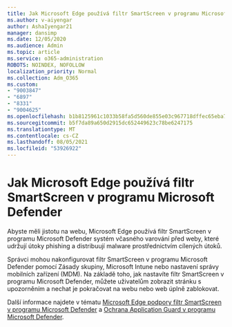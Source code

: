 ```yaml
---
title: Jak Microsoft Edge používá filtr SmartScreen v programu Microsoft Defender?
ms.author: v-aiyengar
author: AshaIyengar21
manager: dansimp
ms.date: 12/05/2020
ms.audience: Admin
ms.topic: article
ms.service: o365-administration
ROBOTS: NOINDEX, NOFOLLOW
localization_priority: Normal
ms.collection: Adm_O365
ms.custom:
- "9003847"
- "6897"
- "8331"
- "9004625"
ms.openlocfilehash: b1b8125961c1033b58fa5d560de855e03c967718dffec65eba7ac59a66cd3f6e
ms.sourcegitcommit: b5f7da89a650d2915dc652449623c78be6247175
ms.translationtype: MT
ms.contentlocale: cs-CZ
ms.lasthandoff: 08/05/2021
ms.locfileid: "53926922"
---
```

# <a name="how-microsoft-edge-uses-microsoft-defender-smartscreen"></a>Jak Microsoft Edge používá filtr SmartScreen v programu Microsoft Defender

Abyste měli jistotu na webu, Microsoft Edge používá filtr SmartScreen v programu Microsoft Defender systém včasného varování před weby, které udržují útoky phishing a distribuují malware prostřednictvím cílených útoků.

Správci mohou nakonfigurovat filtr SmartScreen v programu Microsoft Defender pomocí Zásady skupiny, Microsoft Intune nebo nastavení správy mobilních zařízení (MDM). Na základě toho, jak nastavíte filtr SmartScreen v programu Microsoft Defender, můžete uživatelům zobrazit stránku s upozorněním a nechat je pokračovat na webu nebo web úplně zablokovat.

Další informace najdete v tématu [Microsoft Edge podpory filtr SmartScreen v programu Microsoft Defender](https://go.microsoft.com/fwlink/?linkid=2133081) a [Ochrana Application Guard v programu Microsoft Defender](https://go.microsoft.com/fwlink/?linkid=2132839).